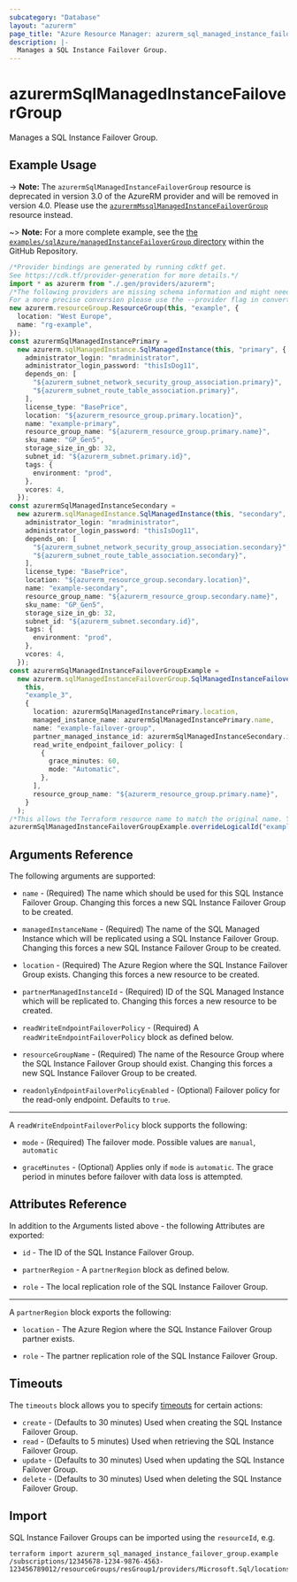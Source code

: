 ```yaml
---
subcategory: "Database"
layout: "azurerm"
page_title: "Azure Resource Manager: azurerm_sql_managed_instance_failover_group"
description: |-
  Manages a SQL Instance Failover Group.
---
```


# azurermSqlManagedInstanceFailoverGroup

Manages a SQL Instance Failover Group.

## Example Usage

\-> **Note:** The `azurermSqlManagedInstanceFailoverGroup` resource is deprecated in version 3.0 of the AzureRM provider and will be removed in version 4.0. Please use the [`azurermMssqlManagedInstanceFailoverGroup`](https://registry.terraform.io/providers/hashicorp/azurerm/latest/docs/resources/mssql_managed_instance_failover_group) resource instead.

\~> **Note:** For a more complete example, see the [the `examples/sqlAzure/managedInstanceFailoverGroup` directory](https://github.com/hashicorp/terraform-provider-azurerm/tree/main/examples/sql-azure/managed_instance_failover_group) within the GitHub Repository.

```typescript
/*Provider bindings are generated by running cdktf get.
See https://cdk.tf/provider-generation for more details.*/
import * as azurerm from "./.gen/providers/azurerm";
/*The following providers are missing schema information and might need manual adjustments to synthesize correctly: azurerm.
For a more precise conversion please use the --provider flag in convert.*/
new azurerm.resourceGroup.ResourceGroup(this, "example", {
  location: "West Europe",
  name: "rg-example",
});
const azurermSqlManagedInstancePrimary =
  new azurerm.sqlManagedInstance.SqlManagedInstance(this, "primary", {
    administrator_login: "mradministrator",
    administrator_login_password: "thisIsDog11",
    depends_on: [
      "${azurerm_subnet_network_security_group_association.primary}",
      "${azurerm_subnet_route_table_association.primary}",
    ],
    license_type: "BasePrice",
    location: "${azurerm_resource_group.primary.location}",
    name: "example-primary",
    resource_group_name: "${azurerm_resource_group.primary.name}",
    sku_name: "GP_Gen5",
    storage_size_in_gb: 32,
    subnet_id: "${azurerm_subnet.primary.id}",
    tags: {
      environment: "prod",
    },
    vcores: 4,
  });
const azurermSqlManagedInstanceSecondary =
  new azurerm.sqlManagedInstance.SqlManagedInstance(this, "secondary", {
    administrator_login: "mradministrator",
    administrator_login_password: "thisIsDog11",
    depends_on: [
      "${azurerm_subnet_network_security_group_association.secondary}",
      "${azurerm_subnet_route_table_association.secondary}",
    ],
    license_type: "BasePrice",
    location: "${azurerm_resource_group.secondary.location}",
    name: "example-secondary",
    resource_group_name: "${azurerm_resource_group.secondary.name}",
    sku_name: "GP_Gen5",
    storage_size_in_gb: 32,
    subnet_id: "${azurerm_subnet.secondary.id}",
    tags: {
      environment: "prod",
    },
    vcores: 4,
  });
const azurermSqlManagedInstanceFailoverGroupExample =
  new azurerm.sqlManagedInstanceFailoverGroup.SqlManagedInstanceFailoverGroup(
    this,
    "example_3",
    {
      location: azurermSqlManagedInstancePrimary.location,
      managed_instance_name: azurermSqlManagedInstancePrimary.name,
      name: "example-failover-group",
      partner_managed_instance_id: azurermSqlManagedInstanceSecondary.id,
      read_write_endpoint_failover_policy: [
        {
          grace_minutes: 60,
          mode: "Automatic",
        },
      ],
      resource_group_name: "${azurerm_resource_group.primary.name}",
    }
  );
/*This allows the Terraform resource name to match the original name. You can remove the call if you don't need them to match.*/
azurermSqlManagedInstanceFailoverGroupExample.overrideLogicalId("example");

```

## Arguments Reference

The following arguments are supported:

*   `name` - (Required) The name which should be used for this SQL Instance Failover Group. Changing this forces a new SQL Instance Failover Group to be created.

*   `managedInstanceName` - (Required) The name of the SQL Managed Instance which will be replicated using a SQL Instance Failover Group. Changing this forces a new SQL Instance Failover Group to be created.

*   `location` - (Required) The Azure Region where the SQL Instance Failover Group exists. Changing this forces a new resource to be created.

*   `partnerManagedInstanceId` - (Required) ID of the SQL Managed Instance which will be replicated to. Changing this forces a new resource to be created.

*   `readWriteEndpointFailoverPolicy` - (Required) A `readWriteEndpointFailoverPolicy` block as defined below.

*   `resourceGroupName` - (Required) The name of the Resource Group where the SQL Instance Failover Group should exist. Changing this forces a new SQL Instance Failover Group to be created.

*   `readonlyEndpointFailoverPolicyEnabled` - (Optional) Failover policy for the read-only endpoint. Defaults to `true`.

***

A `readWriteEndpointFailoverPolicy` block supports the following:

*   `mode` - (Required) The failover mode. Possible values are `manual`, `automatic`

*   `graceMinutes` - (Optional) Applies only if `mode` is `automatic`. The grace period in minutes before failover with data loss is attempted.

## Attributes Reference

In addition to the Arguments listed above - the following Attributes are exported:

*   `id` - The ID of the SQL Instance Failover Group.

*   `partnerRegion` - A `partnerRegion` block as defined below.

*   `role` - The local replication role of the SQL Instance Failover Group.

***

A `partnerRegion` block exports the following:

*   `location` - The Azure Region where the SQL Instance Failover Group partner exists.

*   `role` - The partner replication role of the SQL Instance Failover Group.

## Timeouts

The `timeouts` block allows you to specify [timeouts](https://www.terraform.io/language/resources/syntax#operation-timeouts) for certain actions:

* `create` - (Defaults to 30 minutes) Used when creating the SQL Instance Failover Group.
* `read` - (Defaults to 5 minutes) Used when retrieving the SQL Instance Failover Group.
* `update` - (Defaults to 30 minutes) Used when updating the SQL Instance Failover Group.
* `delete` - (Defaults to 30 minutes) Used when deleting the SQL Instance Failover Group.

## Import

SQL Instance Failover Groups can be imported using the `resourceId`, e.g.

```console
terraform import azurerm_sql_managed_instance_failover_group.example /subscriptions/12345678-1234-9876-4563-123456789012/resourceGroups/resGroup1/providers/Microsoft.Sql/locations/Location/instanceFailoverGroups/failoverGroup1
```
